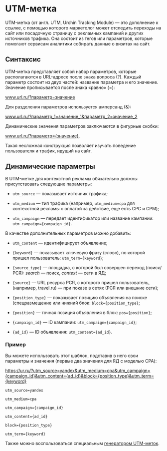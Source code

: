 # UTM-метка

UTM-метка (от англ. UTM, Urchin Tracking Module) — это дополнение к ссылке, с помощью 
которого маркетолог может отследить переходы на сайт или посадочную страницу с рекламных 
кампаний и других источников трафика. Она состоит из тегов или параметров, которые 
помогают сервисам аналитики собирать данные о визитах на сайт. 


## Синтаксис

UTM-метка представляет собой набор параметров, которые располагаются в URL-адресе 
после знака вопроса (?). Каждый параметр состоит из двух частей: название параметра 
и его значение. Значение прописывается после знака «равно» (=):

www.url.ru/?параметр=значение

Для разделения параметров используется амперсанд (&):

www.url.ru/?параметр_1=значение_1&параметр_2=значение_2

Динамические значения параметров заключаются в фигурные скобки:

www.url.ru/?параметр={значение}.

Такая несложная конструкция позволяет изучать поведение пользователя и трафик, идущий на сайт.


## Динамические параметры

В UTM-метке для контекстной рекламы обязательно должны присутствовать следующие параметры:

- `utm_source` — показывает источник трафика;

- `utm_medium` — тип трафика (например, `utm_medium=cpa` для контекстной рекламы с оплатой за действие, еще есть CPC и СPM);

- `utm_campaign` — передает идентификатор или название кампании: `utm_campaign={campaign_id}`.

В качестве дополнительных параметров можно добавить:

- `utm_content` — идентифицирует объявление;

- `{keyword}` — показывает ключевую фразу (слово), по которой пришел пользователь: `utm_term={keyword}`;

- `{source_type}` — площадка, с которой был совершен переход (поиск/РСЯ): *search* — поиск, *context* — сети в ЯД;

- `{source}` — URL ресурса РСЯ, с которого пришел пользователь, (например, travel.ru) — при показе в сетях (РСЯ или внешние сети);

- `{position_type}` — показывает позицию объявления на поиске (спецразмещение или нижний блок: `block={position_type}`;

- `{position}` — точная позиция объявления в блок: `pos={position}`;

- `{campaign_id}` — ID кампании: `utm_campaign={campaign_id}`;

- `{ad_id}` — ID объявления: `utm_content={ad_id}`.


### Пример

Вы можете использовать этот шаблон, подставив в него свои параметры и значения (первые два значения для ЯД с моделью CPA):

https://ur.ru/?utm_source=yandex&utm_medium=cpa&utm_campaign={campaign_id}&utm_content={ad_id}&block={position_type}&utm_term={keyword}

```
utm_source=yandex

utm_medium=cpa

utm_campaign={campaign_id}

utm_content={ad_id}

block={position_type}

utm_term={keyword}
```

Также можно воспользоваться специальным [генератором UTM-меток](https://tools.yaroshenko.by/utm.php).
